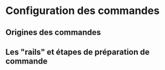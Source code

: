 # Configuration des commandes

## Origines des commandes 

## Les "rails" et étapes de préparation de commande
